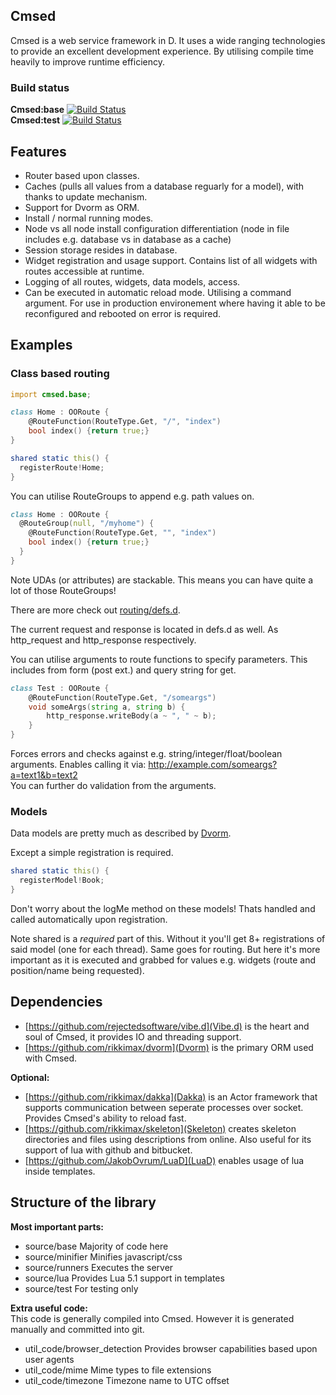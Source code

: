 ## Cmsed
Cmsed is a web service framework in D.
It uses a wide ranging technologies to provide an excellent development experience. By utilising compile time heavily to improve runtime efficiency.

### Build status
__Cmsed:base__ [![Build Status](http://1.vps.cattermole.co.nz/jenkins/job/cmsed%20base/badge/icon)](http://1.vps.cattermole.co.nz/jenkins/job/cmsed%20base/)<br/>
__Cmsed:test__ [![Build Status](http://1.vps.cattermole.co.nz/jenkins/job/cmsed%20test/badge/icon)](http://1.vps.cattermole.co.nz/jenkins/job/cmsed%20test/)

## Features
- Router based upon classes.
- Caches (pulls all values from a database reguarly for a model), with thanks to update mechanism.
- Support for Dvorm as ORM.
- Install / normal running modes.
- Node vs all node install configuration differentiation (node in file includes e.g. database vs in database as a cache)
- Session storage resides in database.
- Widget registration and usage support. Contains list of all widgets with routes accessible at runtime.
- Logging of all routes, widgets, data models, access.
- Can be executed in automatic reload mode. Utilising a command argument. For use in production environement where having it able to be reconfigured and rebooted on error is required.

## Examples
### Class based routing
```D
import cmsed.base;

class Home : OORoute {
    @RouteFunction(RouteType.Get, "/", "index")
    bool index() {return true;}
}

shared static this() {
  registerRoute!Home;
}
```

You can utilise RouteGroups to append e.g. path values on.

```D
class Home : OORoute {
  @RouteGroup(null, "/myhome") {
    @RouteFunction(RouteType.Get, "", "index")
    bool index() {return true;}
  }
}
```
Note UDAs (or attributes) are stackable. This means you can have quite a lot of those RouteGroups!

There are more check out [routing/defs.d](https://github.com/rikkimax/Cmsed/blob/master/source/cmsed/base/internal/routing/base.d).

The current request and response is located in defs.d as well. As http_request and http_response respectively.

You can utilise arguments to route functions to specify parameters. This includes from form (post ext.) and query string for get.

```D
class Test : OORoute {
	@RouteFunction(RouteType.Get, "/someargs")
	void someArgs(string a, string b) {
		http_response.writeBody(a ~ ", " ~ b);
	}
}
```

Forces errors and checks against e.g. string/integer/float/boolean arguments. Enables calling it via: http://example.com/someargs?a=text1&b=text2<br/>
You can further do validation from the arguments.

### Models

Data models are pretty much as described by [Dvorm](https://github.com/rikkimax/Dvorm).

Except a simple registration is required.

```D
shared static this() {
  registerModel!Book;
}
```

Don't worry about the logMe method on these models! Thats handled and called automatically upon registration.

Note shared is a _required_ part of this. Without it you'll get 8+ registrations of said model (one for each thread).
Same goes for routing. But here it's more important as it is executed and grabbed for values e.g. widgets (route and position/name being requested).

## Dependencies
* [https://github.com/rejectedsoftware/vibe.d](Vibe.d) is the heart and soul of Cmsed, it provides IO and threading support.
* [https://github.com/rikkimax/dvorm](Dvorm) is the primary ORM used with Cmsed.

**Optional:**
* [https://github.com/rikkimax/dakka](Dakka) is an Actor framework that supports communication between seperate processes over socket. Provides Cmsed's ability to reload fast.
* [https://github.com/rikkimax/skeleton](Skeleton) creates skeleton directories and files using descriptions from online. Also useful for its support of lua with github and bitbucket.
* [https://github.com/JakobOvrum/LuaD](LuaD) enables usage of lua inside templates.

## Structure of the library
**Most important parts:**
* source/base Majority of code here
* source/minifier Minifies javascript/css
* source/runners Executes the server
* source/lua Provides Lua 5.1 support in templates
* source/test For testing only

**Extra useful code:**<br/>
This code is generally compiled into Cmsed. However it is generated manually and committed into git.

* util_code/browser_detection Provides browser capabilities based upon user agents
* util_code/mime Mime types to file extensions
* util_code/timezone Timezone name to UTC offset